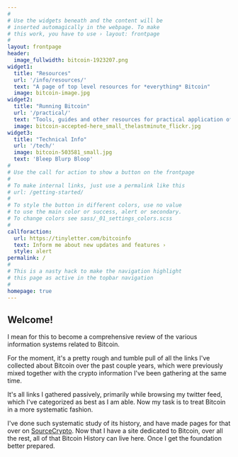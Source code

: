 ```yaml
---
#
# Use the widgets beneath and the content will be
# inserted automagically in the webpage. To make
# this work, you have to use › layout: frontpage
#
layout: frontpage
header:
  image_fullwidth: bitcoin-1923207.png
widget1:
  title: "Resources"
  url: '/info/resources/'
  text: "A page of top level resources for *everything* Bitcoin"
  image: bitcoin-image.jpg
widget2:
  title: "Running Bitcoin"
  url: '/practical/'
  text: "Tools, guides and other resources for practical application of the Bitcoin blockchain."
  image: bitcoin-accepted-here_small_thelastminute_flickr.jpg
widget3:
  title: "Technical Info"
  url: '/tech/'
  image: bitcoin-503581_small.jpg
  text: 'Bleep Blurp Bloop'
#
# Use the call for action to show a button on the frontpage
#
# To make internal links, just use a permalink like this
# url: /getting-started/
#
# To style the button in different colors, use no value
# to use the main color or success, alert or secondary.
# To change colors see sass/_01_settings_colors.scss
#
callforaction:
  url: https://tinyletter.com/bitcoinfo
  text: Inform me about new updates and features ›
  style: alert
permalink: /
#
# This is a nasty hack to make the navigation highlight
# this page as active in the topbar navigation
#
homepage: true
---
```



## Welcome!  

I mean for this to become a comprehensive review of the various information systems related to Bitcoin.

For the moment, it's a pretty rough and tumble pull of all the links I've collected about Bitcoin over the past couple years, which were previously mixed together with the crypto information I've been gathering at the same time.

It's all links I gathered passively, primarily while browsing my twitter feed, which I've categorized as best as I am able. Now my task is to treat Bitcoin in a more systematic fashion. 

I've done such systematic study of its history, and have made pages for that over on [SourceCrypto](https://sourcecrypto.pub/posts/history/). Now that I have a site dedicated to Bitcoin, over all the rest, all of that Bitcoin History can live here. Once I get the foundation better prepared.